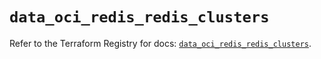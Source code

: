 # `data_oci_redis_redis_clusters`

Refer to the Terraform Registry for docs: [`data_oci_redis_redis_clusters`](https://registry.terraform.io/providers/oracle/oci/6.18.0/docs/data-sources/redis_redis_clusters).

